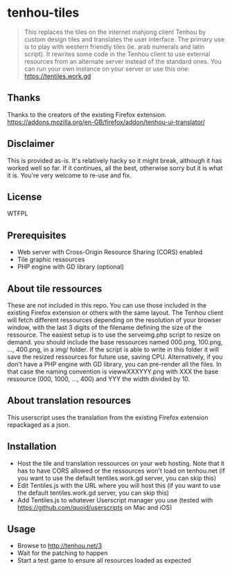 # tenhou-tiles

> This replaces the tiles on the internet mahjong client Tenhou by custom design tiles and translates the user interface.
> The primary use is to play with western friendly tiles (ie. arab numerals and latin script).
> It rewrites some code in the Tenhou client to use external resources from an alternate server instead of the standard ones.
> You can run your own instance on your server or use this one: https://tentiles.work.gd

## Thanks

Thanks to the creators of the existing Firefox extension.
https://addons.mozilla.org/en-GB/firefox/addon/tenhou-ui-translator/

## Disclaimer

This is provided as-is. It's relatively hacky so it might break, although it has worked well so far. If it continues, all the best, otherwise sorry but it is what it is. You're very welcome to re-use and fix.

## License

WTFPL

## Prerequisites

* Web server with Cross-Origin Resource Sharing (CORS) enabled
* Tile graphic ressources
* PHP engine with GD library (optional)

## About tile ressources

These are not included in this repo.
You can use those included in the existing Firefox extension or others with the same layout.
The Tenhou client will fetch different ressources depending on the resolution of your browser window, with the last 3 digits of the filename defining the size of the ressource.
The easiest setup is to use the serveimg.php script to resize on demand.
you should include the base ressources named 000.png, 100.png, ..., 400.png, in a img/ folder. If the script is able to write in this folder it will save the resized ressources for future use, saving CPU.
Alternatively, if you don't have a PHP engine with GD library, you can pre-render all the files. In that case the naming convention is viewwXXXYYY.png with XXX the base ressource (000, 1000, ..., 400) and YYY the width divided by 10.

## About translation resources

This userscript uses the translation from the existing Firefox extension repackaged as a json.

## Installation

* Host the tile and translation ressources on your web hosting. Note that it has to have CORS allowed or the ressources won't load on tenhou.net (if you want to use the default tentiles.work.gd server, you can skip this)
* Edit Tentiles.js with the URL where you will host this (if you want to use the default tentiles.work.gd server, you can skip this)
* Add Tentiles.js to whatever Userscript manager you use (tested with https://github.com/quoid/userscripts on Mac and iOS)

## Usage

* Browse to http://tenhou.net/3
* Wait for the patching to happen
* Start a test game to ensure all resources loaded as expected
